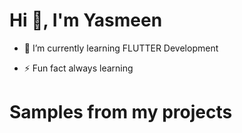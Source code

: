 #                                                                             Hi 👋, I'm Yasmeen

- 🌱 I’m currently learning FLUTTER Development
+ ⚡ Fun fact always learning

# Samples from my projects
[^1]: <a name="Grocery App">https://github.com/YasmeenGad/supermarket</a>

